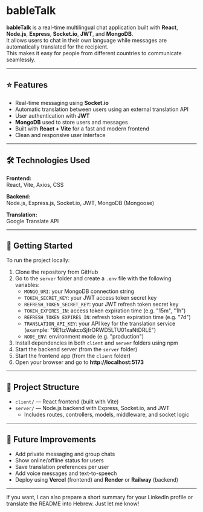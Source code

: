 # bableTalk

**bableTalk** is a real-time multilingual chat application built with **React**, **Node.js**, **Express**, **Socket.io**, **JWT**, and **MongoDB**.  
It allows users to chat in their own language while messages are automatically translated for the recipient.  
This makes it easy for people from different countries to communicate seamlessly.

---

## ⭐ Features

- Real-time messaging using **Socket.io**  
- Automatic translation between users using an external translation API  
- User authentication with **JWT**  
- **MongoDB** used to store users and messages  
- Built with **React + Vite** for a fast and modern frontend  
- Clean and responsive user interface

---

## 🛠 Technologies Used

**Frontend:**  
React, Vite, Axios, CSS  

**Backend:**  
Node.js, Express.js, Socket.io, JWT, MongoDB (Mongoose)  

**Translation:**  
Google Translate API

---

## 🚀 Getting Started

To run the project locally:

1. Clone the repository from GitHub  
2. Go to the `server` folder and create a `.env` file with the following variables:  
   - `MONGO_URI`: your MongoDB connection string  
   - `TOKEN_SECRET_KEY`: your JWT access token secret key  
   - `REFRESH_TOKEN_SECRET_KEY`: your JWT refresh token secret key  
   - `TOKEN_EXPIRES_IN`: access token expiration time (e.g. "15m", "1h")  
   - `REFRESH_TOKEN_EXPIRES_IN`: refresh token expiration time (e.g. "7d")  
   - `TRANSLATION_API_KEY`: your API key for the translation service (example: "9E1tzWakcoSjfrORWD5LTU01xaNtDRLE")  
   - `NODE_ENV`: environment mode (e.g. "production")  
3. Install dependencies in both `client` and `server` folders using npm  
4. Start the backend server (from the `server` folder)  
5. Start the frontend app (from the `client` folder)  
6. Open your browser and go to **http://localhost:5173**

---

## 📁 Project Structure

- `client/` — React frontend (built with Vite)  
- `server/` — Node.js backend with Express, Socket.io, and JWT  
   - Includes routes, controllers, models, middleware, and socket logic

---

## 🔮 Future Improvements

- Add private messaging and group chats  
- Show online/offline status for users  
- Save translation preferences per user  
- Add voice messages and text-to-speech  
- Deploy using **Vercel** (frontend) and **Render** or **Railway** (backend)

---

If you want, I can also prepare a short summary for your LinkedIn profile or translate the README into Hebrew. Just let me know!
